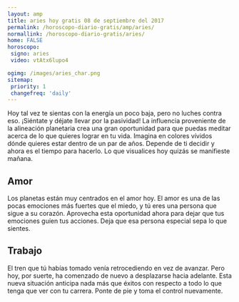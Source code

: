 ```yaml
---
layout: amp
title: aries hoy gratis 08 de septiembre del 2017 
permalink: /horoscopo-diario-gratis/amp/aries/
normallink: /horoscopo-diario-gratis/aries/
home: FALSE
horoscopo:
 signo: aries
 video: vtAtx6lupo4

ogimg: /images/aries_char.png
sitemap:
 priority: 1
 changefreq: 'daily'
---
```



Hoy tal vez te sientas con la energía un poco baja, pero no luches contra eso. ¡Siéntate y déjate llevar por la pasividad! La influencia proveniente de la alineación planetaria crea una gran oportunidad para que puedas meditar acerca de lo que quieres lograr en tu vida. Imagina en colores vívidos dónde quieres estar dentro de un par de años. Depende de ti decidir y ahora es el tiempo para hacerlo. Lo que visualices hoy quizás se manifieste mañana.

## Amor

Los planetas están muy centrados en el amor hoy. El amor es una de las pocas emociones más fuertes que el miedo, y tú eres una persona que sigue a su corazón. Aprovecha esta oportunidad ahora para dejar que tus emociones guíen tus acciones. Deja que esa persona especial sepa lo que sientes.

## Trabajo

El tren que tú habías tomado venía retrocediendo en vez de avanzar. Pero hoy, por suerte, ha comenzado de nuevo a desplazarse hacia adelante. Esta nueva situación anticipa nada más que éxitos con respecto a todo lo que tenga que ver con tu carrera. Ponte de pie y toma el control nuevamente.